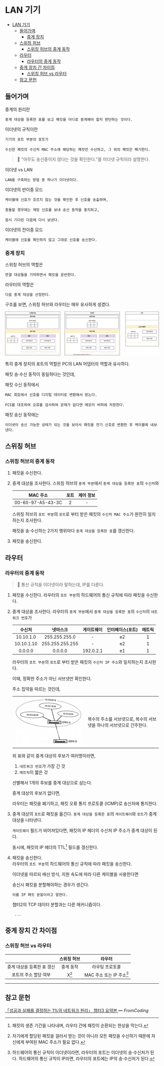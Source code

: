 # LAN 기기

- [LAN 기기](#lan-기기)
  - [들어가며](#들어가며)
    - [중계 장치](#중계-장치)
  - [스위칭 허브](#스위칭-허브)
    - [스위칭 허브의 중계 동작](#스위칭-허브의-중계-동작)
  - [라우터](#라우터)
    - [라우터의 중계 동작](#라우터의-중계-동작)
  - [중계 장치 간 차이점](#중계-장치-간-차이점)
    - [스위칭 허브 vs 라우터](#스위칭-허브-vs-라우터)
  - [참고 문헌](#참고-문헌)

## 들어가며

중계의 원리란

    중계 대상을 등록한 표를 보고 패킷을 어디로 중계해야 할지 판단하는 것이다.

이더넷의 규칙이란

    기기의 포트 부분의 포트가 
    
    수신한 패킷의 수신처 MAC 주소에 해당하는 패킷만 수신하고, 그 외의 패킷은 폐기한다.

> 🤔 "아무도 송신중이지 않다는 것을 확인한다."를 이더넷 규칙이라 설명한다.

이더넷 vs LAN

    LAN을 구축하는 방법 중 하나가 이더넷이다.

이더넷의 반이중 모드

    케이블에 신호가 흐르지 않는 것을 확인한 후 신호를 송출하며,

    충돌할 경우에는 재밍 신호를 보내 송신 동작을 중지하고, 
    
    잠시 기다린 다음에 다시 보낸다.

이더넷의 전이중 모드

    케이블에 신호를 확인하지 않고 그대로 신호를 송신한다.

### 중계 장치

스위칭 허브의 역할은

    연결 대상들을 기억하면서 패킷을 운반한다.

라우터의 역할은

    다음 중계 대상을 선정한다.

구조를 보면, 스위칭 허브와 라우터는 매우 유사하게 생겼다.

<center><img src="assets/router-vs-pc.drawio.svg"/></center>

특히 중계 장치의 포트의 역할은 PC의 LAN 어댑터의 역할과 유사하다.

패킷 송·수신 동작이 동일하다는 것인데,

패킷 수신 동작에서

    MAC 회로에서 신호를 디지털 데이터로 변환해서 받는다.
    
    FCS를 대조하여 오류를 검사하여 문제가 없다면 메모리 버퍼에 저장한다.

패킷 송신 동작에는

    이더넷이 송신 가능한 상태가 되는 것을 보아서 패킷을 전기 신호로 변환한 후 케이블에 내보낸다.

## 스위칭 허브

### 스위칭 허브의 중계 동작

1. 패킷을 수신한다.    

2. 중계 대상을 조사한다.
    스위칭 허브의 `중계 부분`에서 `중계 대상을 등록한 표`의 `수신처`와
    
    |     MAC 주소      | 포트  | 제어 정보 |
    | :---------------: | :---: | :-------: |
    | 00-60-97-A5-43-3C |   2   |     -     |

    스위칭 허브의 `포트 부분`의 `포트`로 부터 받은 패킷의 `수신처 MAC 주소`가 완전히 일치하는지 조사한다.

    패킷을 송·수신하는 2가지 행위마다 `중계 대상을 등록한 표`를 갱신한다.    

3. 패킷을 송신한다.    

## 라우터

### 라우터의 중계 동작

> 🤔 통신 규칙을 이더넷이라 말하는데, IP를 다룬다.

1. 패킷을 수신한다.
    라우터의 `포트 부분`의 하드웨어의 통신 규칙에 따라 패킷을 수신한다.

2. 중계 대상을 조사한다.
    라우터의 `중계 부분`에서 `중계 대상을 등록한 표`의 `수신처`의 `네트워크 번호`가
    
    |   수신처   |    넷마스크     | 게이트웨이 | 인터페이스(포트) | 메트릭 |
    | :--------: | :-------------: | :--------: | :--------------: | :----: |
    | 10.10.1.0  |  255.255.255.0  |     -      |        e2        |   1    |
    | 10.10.1.10 | 255.255.255.255 |     -      |        e2        |   1    |
    |  0.0.0.0   |     0.0.0.0     | 192.0.2.1  |        e1        |   1    |
    
    라우터의 `포트 부분`의 `포트`로 부터 받은 패킷의 `수신처 IP 주소`와 일치하는지 조사한다. 
    
    이때, 정확한 주소가 아닌 서브넷만 확인한다.

    주소 집약을 따르는 것인데,    
    <table>
      <tr>
        <td width="50%">
          <img src="assets/address-intensive.jpg"/>
        </td>
        <td>
          복수의 주소를 서브넷으로, 복수의 서브넷을 하나의 서브넷으로 간주한다.
        </td>
      </tr>
    </table>

    위 표와 같이 중계 대상의 후보가 여러명이라면, 
      1. `네트워크 번호`가 가장 긴 것
      2. `메트릭`이 짧은 것
   
    선별해서 1개의 후보를 중계 대상으로 삼는다.

    중계 대상의 후보가 없다면,

      라우터는 패킷을 폐기하고, 패킷 오류 통지 프로토콜 (ICMP)로 송신처에 통지한다.

3. 중계 대상의 `포트`로 패킷을 옮긴다.
    `중계 대상을 등록한 표`의 `게이트웨이`와 `포트`가 중계 대상을 나타낸다.

    `게이트웨이` 필드가 비어져있다면, 패킷의 IP 헤더의 수신처 IP 주소가 중계 대상이 된다.

    동시에, 패킷의 IP 헤더의 TTL[^TTL] 필드를 갱신한다.

    [^TTL]: 패킷의 생존 기간을 나타내며, 라우터 간에 패킷이 순환되는 현상을 막는다.

4. 패킷을 송신한다.  
    라우터의 `포트 부분`의 하드웨어의 통신 규칙에 따라 패킷을 송신한다.       

    이더넷을 따르되 배선 방식, 지원 속도에 따라 다른 케이블을 사용한다면

    송신시 패킷을 분할해야하는 경우가 생긴다.

       이를 IP 패킷 분할이라고 말한다.

    챕터2의 TCP 데이터 분할과는 다른 매커니즘이다.

        ...

## 중계 장치 간 차이점

### 스위칭 허브 vs 라우터

|                            |       스위칭 허브        |        라우터         |
| :------------------------: | :----------------------: | :-------------------: |
| 중계 대상을 등록한 표 갱신 |        중계 동작         |    라우팅 프로토콜    |
|   포트의 주소 할당 여부    | X[^swithing-hub-address] | MAC 주소 또는 IP 주소[^router-address] |

[^swithing-hub-address]: 자기에게 할당된 패킷을 걸러서 받는 것이 아니라 
  모든 패킷을 수신하기 때문에 자신에게 부여된 MAC 주소가 필요 없다.

[^router-address]: 하드웨어의 통신 규칙이 이더넷이라면, 라우터의 포트는 이더넷의 송·수신처가 된다.
  하드웨어의 통신 규칙이 IP라면, 라우터의 포트에는 IP의 송·수신처가 된다.

<hr/>

## 참고 문헌

[「성공과 실패를 결정하는 1%의 네트워크 원리」 챕터3 요약본 ](https://yjksw.github.io/one-percent-network-5/) ━ *FromCoding*